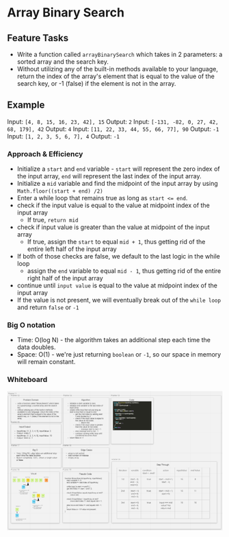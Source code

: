 # Array Binary Search

## Feature Tasks

- Write a function called `arrayBinarySearch` which takes in 2 parameters: a sorted array and the search key.
- Without utilizing any of the built-in methods available to your language, return the index of the array's element that is equal to the value of the search key, or -1 (false) if the element is not in the array.

## Example

Input: `[4, 8, 15, 16, 23, 42], 15` Output: `2`
Input: `[-131, -82, 0, 27, 42, 68, 179], 42` Output: `4`
Input: `[11, 22, 33, 44, 55, 66, 77], 90` Output: `-1`
Input: `[1, 2, 3, 5, 6, 7], 4`  Output: `-1`

### Approach & Efficiency

- Initialize a `start` and `end` variable - `start` will represent the zero index of the input array, `end` will represent the last index of the input array.
- Initialize a `mid` variable and find the midpoint of the input array by using `Math.floor((start + end) /2)`
- Enter a while loop that remains true as long as `start <= end`.
- check if the input value is equal to the value at midpoint index of the input array
  - If true, `return mid`
- check if input value is greater than the value at midpoint of the input array
  - If true, assign the `start` to equal `mid + 1`, thus getting rid of the entire left half of the input array
- If both of those checks are false, we default to the last logic in the while loop
  - assign the `end` variable to equal `mid - 1`, thus getting rid of the entire right half of the input array
- continue until `input value` is equal to the value at midpoint index of the input array
- If the value is not present, we will eventually break out of the `while loop` and return `false` or `-1`

### Big O notation

- Time: O(log N) - the algorithm takes an additional step each time the data doubles.
- Space: O(1) - we're just returning `boolean` or `-1`, so our space in memory will remain constant.

### Whiteboard

![Whiteboard](../assets/arrayBinarySearch.PNG)
